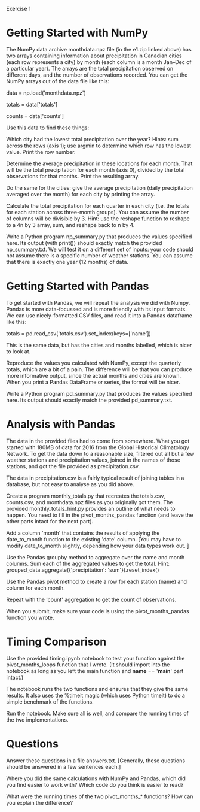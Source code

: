 Exercise 1

# Getting Started with NumPy

The NumPy data archive monthdata.npz file (in the e1.zip linked above) has two arrays containing information about precipitation in Canadian cities (each row represents a city) by month (each column is a month Jan–Dec of a particular year). The arrays are the total precipitation observed on different days, and the number of observations recorded. You can get the NumPy arrays out of the data file like this:

data = np.load('monthdata.npz')

totals = data['totals']

counts = data['counts']

Use this data to find these things:

Which city had the lowest total precipitation over the year? Hints: sum across the rows (axis 1); use argmin to determine which row has the lowest value. Print the row number.

Determine the average precipitation in these locations for each month. That will be the total precipitation for each month (axis 0), divided by the total observations for that months. Print the resulting array.

Do the same for the cities: give the average precipitation (daily precipitation averaged over the month) for each city by printing the array.

Calculate the total precipitation for each quarter in each city (i.e. the totals for each station across three-month groups). You can assume the number of columns will be divisible by 3. Hint: use the reshape function to reshape to a 4n by 3 array, sum, and reshape back to n by 4.

Write a Python program np_summary.py that produces the values specified here. Its output (with print()) should exactly match the provided np_summary.txt. We will test it on a different set of inputs: your code should not assume there is a specific number of weather stations. You can assume that there is exactly one year (12 months) of data.

# Getting Started with Pandas
To get started with Pandas, we will repeat the analysis we did with Numpy. Pandas is more data-focussed and is more friendly with its input formats. We can use nicely-formatted CSV files, and read it into a Pandas dataframe like this:

totals = pd.read_csv('totals.csv').set_index(keys=['name'])

This is the same data, but has the cities and months labelled, which is nicer to look at.

Reproduce the values you calculated with NumPy, except the quarterly totals, which are a bit of a pain. The difference will be that you can produce more informative output, since the actual months and cities are known. When you print a Pandas DataFrame or series, the format will be nicer.

Write a Python program pd_summary.py that produces the values specified here. Its output should exactly match the provided pd_summary.txt.

# Analysis with Pandas
The data in the provided files had to come from somewhere. What you got started with 180MB of data for 2016 from the Global Historical Climatology Network. To get the data down to a reasonable size, filtered out all but a few weather stations and precipitation values, joined in the names of those stations, and got the file provided as precipitation.csv.

The data in precipitation.csv is a fairly typical result of joining tables in a database, but not easy to analyse as you did above.

Create a program monthly_totals.py that recreates the totals.csv, counts.csv, and monthdata.npz files as you originally got them. The provided monthly_totals_hint.py provides an outline of what needs to happen. You need to fill in the pivot_months_pandas function (and leave the other parts intact for the next part).

Add a column 'month' that contains the results of applying the date_to_month function to the existing 'date' column. [You may have to modify date_to_month slightly, depending how your data types work out. ]

Use the Pandas groupby method to aggregate over the name and month columns. Sum each of the aggregated values to get the total. Hint: grouped_data.aggregate({'precipitation': 'sum'}).reset_index()

Use the Pandas pivot method to create a row for each station (name) and column for each month.

Repeat with the 'count' aggregation to get the count of observations.

When you submit, make sure your code is using the pivot_months_pandas function you wrote.

# Timing Comparison
Use the provided timing.ipynb notebook to test your function against the pivot_months_loops function that I wrote. (It should import into the notebook as long as you left the main function and __name__ == '__main__' part intact.)

The notebook runs the two functions and ensures that they give the same results. It also uses the %timeit magic (which uses Python timeit) to do a simple benchmark of the functions.

Run the notebook. Make sure all is well, and compare the running times of the two implementations.

# Questions

Answer these questions in a file answers.txt. [Generally, these questions should be answered in a few sentences each.]

Where you did the same calculations with NumPy and Pandas, which did you find easier to work with? Which code do you think is easier to read?

What were the running times of the two pivot_months_* functions? How can you explain the difference?
